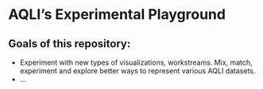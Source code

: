 
<!-- README.md is generated from README.Rmd. Please edit that file -->

# AQLI’s Experimental Playground

<!-- badges: start -->
<!-- badges: end -->

## Goals of this repository:

-   Experiment with new types of visualizations, workstreams. Mix,
    match, experiment and explore better ways to represent various AQLI
    datasets.
-   …
